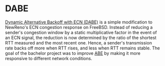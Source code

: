 # DABE

[Dynamic Alternative Backoff with ECN (DABE)](./thesis/Dynamic%20Alternative%20Backoff%20with%20ECN.pdf) is a simple modification to NewReno's ECN congestion response on FreeBSD. Instead of reducing a sender's congestion window by a static multiplicative factor in the event of an ECN signal, the reduction is now determined by the ratio of the shortest RTT measured and the most recent one. Hence, a sender's transmission rate backs off more when RTT rises, and less when RTT remains stable. The goal of the bachelor project was to improve [ABE](http://heim.ifi.uio.no/~naeemk/index.php?option=com_content&view=article&id=61) by making it more responsive to different network conditions.